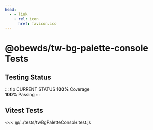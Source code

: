 ```yaml
---
head:
  - - link
    - rel: icon
      href: favicon.ico
---
```





# @obewds/tw-bg-palette-console Tests



## Testing Status

::: tip CURRENT STATUS
**100%** Coverage  
**100%** Passing
:::



## Vitest Tests

<<< @/../tests/twBgPaletteConsole.test.js
